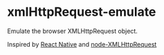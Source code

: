 # xmlHttpRequest-emulate

Emulate the browser XMLHttpRequest object.

Inspired by [React Native](https://github.com/facebook/react-native) and [node-XMLHttpRequest](https://github.com/driverdan/node-XMLHttpRequest)
